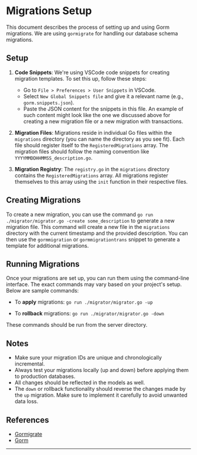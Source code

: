 # Migrations Setup

This document describes the process of setting up and using Gorm migrations. We are using `gormigrate` for handling our database schema migrations.

## Setup

1. **Code Snippets**: We're using VSCode code snippets for creating migration templates. To set this up, follow these steps:

   - Go to `File > Preferences > User Snippets` in VSCode.
   - Select `New Global Snippets file` and give it a relevant name (e.g., `gorm.snippets.json`).
   - Paste the JSON content for the snippets in this file. An example of such content might look like the one we discussed above for creating a new migration file or a new migration with transactions.

2. **Migration Files**: Migrations reside in individual Go files within the `migrations` directory (you can name the directory as you see fit). Each file should register itself to the `RegisteredMigrations` array. The migration files should follow the naming convention like `YYYYMMDDHHMMSS_description.go`.

3. **Migration Registry**: The `registry.go` in the `migrations` directory contains the `RegisteredMigrations` array. All migrations register themselves to this array using the `init` function in their respective files.

## Creating Migrations

To create a new migration, you can use the command `go run ./migrator/migrator.go -create some_description` to generate a new migration file. This command will create a new file in the `migrations` directory with the current timestamp and the provided description. You can then use the `gormmigration` or `gormmigrationtrans` snippet to generate a template for additional migrations.

## Running Migrations

Once your migrations are set up, you can run them using the command-line interface. The exact commands may vary based on your project's setup. Below are sample commands:

- To **apply** migrations: `go run ./migrator/migrator.go -up`

- To **rollback** migrations: `go run ./migrator/migrator.go -down`


These commands should be run from the server directory.

## Notes

- Make sure your migration IDs are unique and chronologically incremental.
- Always test your migrations locally (up and down) before applying them to production databases.
- All changes should be reflected in the models as well.
- The `down` or rollback functionality should reverse the changes made by the `up` migration. Make sure to implement it carefully to avoid unwanted data loss.

## References
- [Gormigrate]("https://github.com/go-gormigrate/gormigrate")
- [Gorm]("https://gorm.io/docs/migration.html")
****